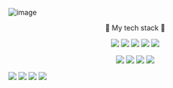 ![image](https://user-images.githubusercontent.com/55631147/106609365-d22ce200-65a8-11eb-999c-444bb9f23436.png)

<p align="center"> 🎈 My tech stack 🎈 </p>
<p align="center">
   <image src="https://img.shields.io/badge/HTML-E34F26?style=flat-square&logo=HTML5&logoColor=white"> <image src="https://img.shields.io/badge/Css-1572B6?style=flat-square&logo=css3&logoColor=white"> <image src="https://img.shields.io/badge/Javascript-E8D44D?style=flat-square&logo=JAVAscript&logoColor=white"> <image src="https://img.shields.io/badge/Arduino-00979D?style=flat-square&logo=Arduino&logoColor=white"> <image src="https://img.shields.io/badge/Node.js-339933?style=flat-square&logo=node.js&logoColor=white"> 
 
 <p align="center">
 <image src="https://img.shields.io/badge/Python-3776AB?style=flat-square&logo=Python&logoColor=white">  <image src="https://img.shields.io/badge/C++-00599C?style=flat-square&logo=c%2B%2B&logoColor=white"> <image src="https://img.shields.io/badge/C-A8B9CC?style=flat-square&logo=c&logoColor=white"> <image src="https://img.shields.io/badge/JAVA-D46051?style=flat-square&logo=JAVA&logoColor=white"> </p> <image src="https://img.shields.io/badge/Mysql-4479A1?style=flat-square&logo=Mysql&logoColor=white">   <image src="https://img.shields.io/badge/Oracle-F80000?style=flat-square&logo=Oracle&logoColor=white"> <image src="https://img.shields.io/badge/PostgreSQL-336791?style=flat-square&logo=PostgreSQL&logoColor=white">  <image src="https://img.shields.io/badge/sqlite-003B57?style=flat-square&logo=sqlite&logoColor=white"> </p> 


<!--
**ssuh0o0/ssuh0o0** is a ✨ _special_ ✨ repository because its `README.md` (this file) appears on your GitHub profile.

Here are some ideas to get you started:

- 🔭 I’m currently working on ...
- 🌱 I’m currently learning ...
- 👯 I’m looking to collaborate on ...
- 🤔 I’m looking for help with ...
- 💬 Ask me about ...
- 📫 How to reach me: ...
- 😄 Pronouns: ...
- ⚡ Fun fact: ...
-->
